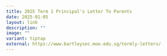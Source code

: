 ```yaml
---
title: 2025 Term 1 Principal's Letter To Parents
date: 2025-01-05
layout: link
description: ""
image: ""
variant: tiptap
external: https://www.bartleysec.moe.edu.sg/termly-letters/
---
```

